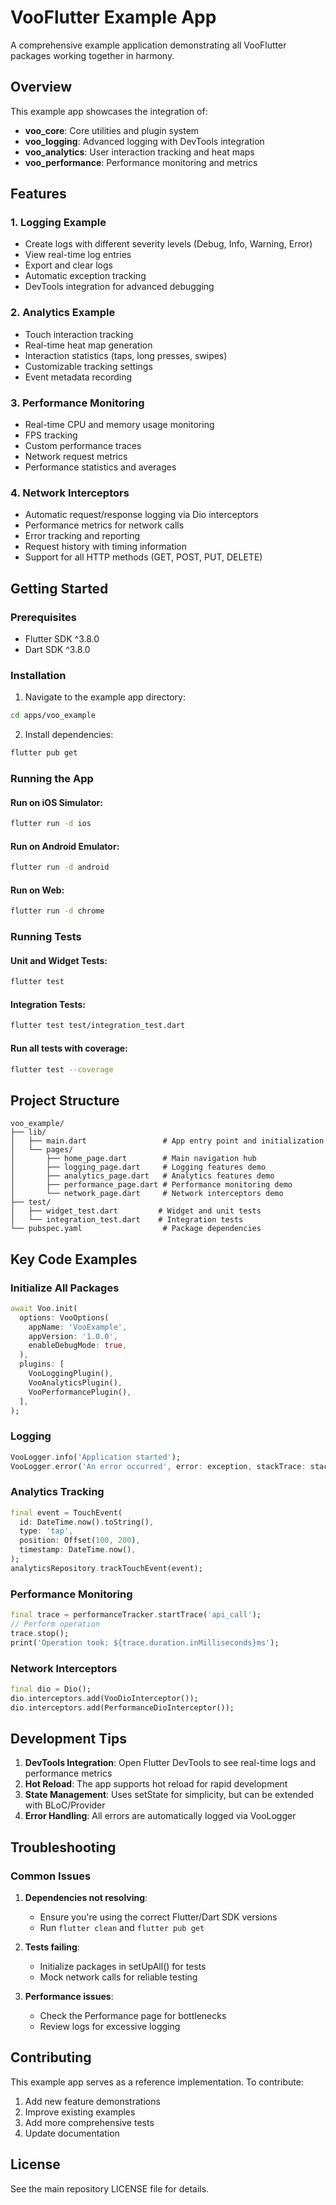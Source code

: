 # VooFlutter Example App

A comprehensive example application demonstrating all VooFlutter packages working together in harmony.

## Overview

This example app showcases the integration of:
- **voo_core**: Core utilities and plugin system
- **voo_logging**: Advanced logging with DevTools integration
- **voo_analytics**: User interaction tracking and heat maps
- **voo_performance**: Performance monitoring and metrics

## Features

### 1. Logging Example
- Create logs with different severity levels (Debug, Info, Warning, Error)
- View real-time log entries
- Export and clear logs
- Automatic exception tracking
- DevTools integration for advanced debugging

### 2. Analytics Example
- Touch interaction tracking
- Real-time heat map generation
- Interaction statistics (taps, long presses, swipes)
- Customizable tracking settings
- Event metadata recording

### 3. Performance Monitoring
- Real-time CPU and memory usage monitoring
- FPS tracking
- Custom performance traces
- Network request metrics
- Performance statistics and averages

### 4. Network Interceptors
- Automatic request/response logging via Dio interceptors
- Performance metrics for network calls
- Error tracking and reporting
- Request history with timing information
- Support for all HTTP methods (GET, POST, PUT, DELETE)

## Getting Started

### Prerequisites
- Flutter SDK ^3.8.0
- Dart SDK ^3.8.0

### Installation

1. Navigate to the example app directory:
```bash
cd apps/voo_example
```

2. Install dependencies:
```bash
flutter pub get
```

### Running the App

#### Run on iOS Simulator:
```bash
flutter run -d ios
```

#### Run on Android Emulator:
```bash
flutter run -d android
```

#### Run on Web:
```bash
flutter run -d chrome
```

### Running Tests

#### Unit and Widget Tests:
```bash
flutter test
```

#### Integration Tests:
```bash
flutter test test/integration_test.dart
```

#### Run all tests with coverage:
```bash
flutter test --coverage
```

## Project Structure

```
voo_example/
├── lib/
│   ├── main.dart                 # App entry point and initialization
│   └── pages/
│       ├── home_page.dart        # Main navigation hub
│       ├── logging_page.dart     # Logging features demo
│       ├── analytics_page.dart   # Analytics features demo
│       ├── performance_page.dart # Performance monitoring demo
│       └── network_page.dart     # Network interceptors demo
├── test/
│   ├── widget_test.dart         # Widget and unit tests
│   └── integration_test.dart    # Integration tests
└── pubspec.yaml                  # Package dependencies
```

## Key Code Examples

### Initialize All Packages
```dart
await Voo.init(
  options: VooOptions(
    appName: 'VooExample',
    appVersion: '1.0.0',
    enableDebugMode: true,
  ),
  plugins: [
    VooLoggingPlugin(),
    VooAnalyticsPlugin(),
    VooPerformancePlugin(),
  ],
);
```

### Logging
```dart
VooLogger.info('Application started');
VooLogger.error('An error occurred', error: exception, stackTrace: stack);
```

### Analytics Tracking
```dart
final event = TouchEvent(
  id: DateTime.now().toString(),
  type: 'tap',
  position: Offset(100, 200),
  timestamp: DateTime.now(),
);
analyticsRepository.trackTouchEvent(event);
```

### Performance Monitoring
```dart
final trace = performanceTracker.startTrace('api_call');
// Perform operation
trace.stop();
print('Operation took: ${trace.duration.inMilliseconds}ms');
```

### Network Interceptors
```dart
final dio = Dio();
dio.interceptors.add(VooDioInterceptor());
dio.interceptors.add(PerformanceDioInterceptor());
```

## Development Tips

1. **DevTools Integration**: Open Flutter DevTools to see real-time logs and performance metrics
2. **Hot Reload**: The app supports hot reload for rapid development
3. **State Management**: Uses setState for simplicity, but can be extended with BLoC/Provider
4. **Error Handling**: All errors are automatically logged via VooLogger

## Troubleshooting

### Common Issues

1. **Dependencies not resolving**: 
   - Ensure you're using the correct Flutter/Dart SDK versions
   - Run `flutter clean` and `flutter pub get`

2. **Tests failing**:
   - Initialize packages in setUpAll() for tests
   - Mock network calls for reliable testing

3. **Performance issues**:
   - Check the Performance page for bottlenecks
   - Review logs for excessive logging

## Contributing

This example app serves as a reference implementation. To contribute:
1. Add new feature demonstrations
2. Improve existing examples
3. Add more comprehensive tests
4. Update documentation

## License

See the main repository LICENSE file for details.